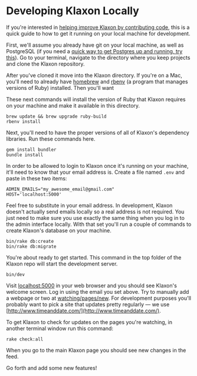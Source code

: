 # Developing Klaxon Locally

If you're interested in [helping improve Klaxon by contributing code](CONTRIBUTING.md), this is a quick guide to how to get it running on your local machine for development.

First, we'll assume you already have git on your local machine, as well as PostgreSQL (if you need a [quick way to get Postgres up and running, try this](https://postgresapp.com/)). Go to your terminal, navigate to the directory where you keep projects and clone the Klaxon repository.

After you've cloned it move into the Klaxon directory. If you're on a Mac, you'll need to already have [homebrew](https://brew.sh/) and [rbenv](https://github.com/rbenv/rbenv) (a program that manages versions of Ruby) installed. Then you'll want

These next commands will install the version of Ruby that Klaxon requires on your machine and make it available in this directory.

```
brew update && brew upgrade ruby-build
rbenv install
```

Next, you'll need to have the proper versions of all of Klaxon's dependency libraries. Run these commands here.

```
gem install bundler
bundle install
```

In order to be allowed to login to Klaxon once it's running on your machine, it'll need to know that your email address is. Create a file named `.env` and paste in these two items:

```
ADMIN_EMAILS="my_awesome_email@gmail.com"
HOST='localhost:5000'
```

Feel free to substitute in your email address. In development, Klaxon doesn't actually send emails locally so a real address is not required. You just need to make sure you use exactly the same thing when you log in to the admin interface locally. With that set you'll run a couple of commands to create Klaxon's database on your machine.

```
bin/rake db:create
bin/rake db:migrate
```

You're about ready to get started. This command in the top folder of the Klaxon repo will start the development server.

```
bin/dev
```

Visit [localhost:5000](http://localhost:5000/) in your web browser and you should see Klaxon's welcome screen. Log in using the email you set above. Try to manually add a webpage or two at [watching/pages/new](http://localhost:5000/watching/pages/new). For development purposes you'll probably want to pick a site that updates pretty regularly — we use [http://www.timeanddate.com/](http://www.timeanddate.com/).

To get Klaxon to check for updates on the pages you're watching, in another terminal window run this command:

```
rake check:all
```

When you go to the main Klaxon page you should see new changes in the feed.

Go forth and add some new features!

